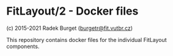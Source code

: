 FitLayout/2 - Docker files
==========================

(c) 2015-2021 Radek Burget (burgetr@fit.vutbr.cz)

This repository contains docker files for the individual FitLayout components.
